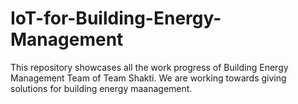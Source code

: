 # IoT-for-Building-Energy-Management
This repository showcases all the work progress of Building Energy Management Team of Team Shakti. We are working towards giving solutions for building energy maanagement.
